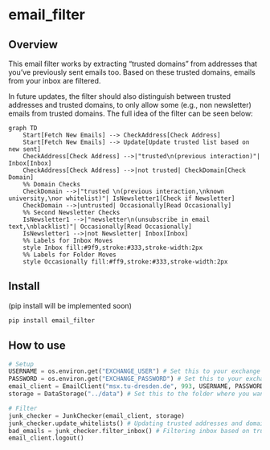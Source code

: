 # email_filter

<!-- WARNING: THIS FILE WAS AUTOGENERATED! DO NOT EDIT! -->

## Overview

This email filter works by extracting “trusted domains” from addresses
that you’ve previously sent emails too. Based on these trusted domains,
emails from your inbox are filtered.

In future updates, the filter should also distinguish between trusted
addresses and trusted domains, to only allow some (e.g., non newsletter)
emails from trusted domains. The full idea of the filter can be seen
below:

``` mermaid
graph TD
    Start[Fetch New Emails] --> CheckAddress[Check Address]
    Start[Fetch New Emails] --> Update[Update trusted list based on new sent]
    CheckAddress[Check Address] -->|"trusted\n(previous interaction)"| Inbox[Inbox]
    CheckAddress[Check Address] -->|not trusted| CheckDomain[Check Domain]
    %% Domain Checks
    CheckDomain -->|"trusted \n(previous interaction,\nknown university,\nor whitelist)"| IsNewsletter1[Check if Newsletter]
    CheckDomain -->|untrusted| Occasionally[Read Occasionally]
    %% Second Newsletter Checks
    IsNewsletter1 -->|"newsletter\n(unsubscribe in email text,\nblacklist)"| Occasionally[Read Occasionally]
    IsNewsletter1 -->|not Newsletter| Inbox[Inbox]
    %% Labels for Inbox Moves
    style Inbox fill:#9f9,stroke:#333,stroke-width:2px
    %% Labels for Folder Moves
    style Occasionally fill:#ff9,stroke:#333,stroke-width:2px
```

## Install

(pip install will be implemented soon)

``` sh
pip install email_filter
```

## How to use

``` python
# Setup
USERNAME = os.environ.get("EXCHANGE_USER") # Set this to your exchange user
PASSWORD = os.environ.get("EXCHANGE_PASSWORD") # Set this to your exchange password
email_client = EmailClient("msx.tu-dresden.de", 993, USERNAME, PASSWORD) # Set this to your exchange server
storage = DataStorage("../data") # Set this to the folder where you want you whitelist files stored

# Filter
junk_checker = JunkChecker(email_client, storage)
junk_checker.update_whitelists() # Updating trusted addresses and domains based on your "Sent Items" folder
bad_emails = junk_checker.filter_inbox() # Filtering inbox based on trusted domains
email_client.logout()
```
